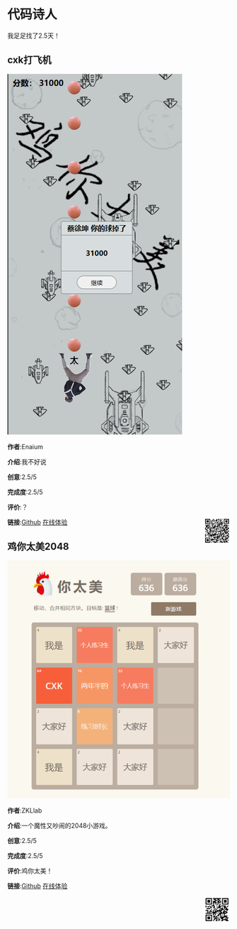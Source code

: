 # 代码诗人

我足足找了2.5天！

## cxk打飞机

![1](./assets/code-1.png)

**作者**:Enaium

**介绍**:我不好说

**创意**:2.5/5

**完成度**:2.5/5

**评价**:？

**链接**:[Github](https://github.com/Enaium/cxk-ball-hitplane) [在线体验](https://enaium.github.io/cxk-ball-hitplane/)
<img src="./assets/code-2.png" width="60px" style="float:right">

## 鸡你太美2048

![2](./assets/code-3.png)

**作者**:ZKLlab

**介绍**:一个魔性又吵闹的2048小游戏。

**创意**:2.5/5

**完成度**:2.5/5

**评价**:鸡你太美！

**链接**:[Github](https://github.com/ZKLlab/cxk-2048-react) [在线体验](https://jntm.zkllab.com/)

<img src="./assets/code-4.png" width="60px" style="float:right">
